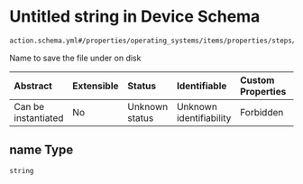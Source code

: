 # Untitled string in Device Schema

```txt
action.schema.yml#/properties/operating_systems/items/properties/steps/items/properties/actions/items/properties/core:download/properties/files/items/properties/name
```

Name to save the file under on disk

| Abstract            | Extensible | Status         | Identifiable            | Custom Properties | Additional Properties | Access Restrictions | Defined In                                                          |
| :------------------ | :--------- | :------------- | :---------------------- | :---------------- | :-------------------- | :------------------ | :------------------------------------------------------------------ |
| Can be instantiated | No         | Unknown status | Unknown identifiability | Forbidden         | Allowed               | none                | [device.schema.json*](../device.schema.json "open original schema") |

## name Type

`string`
